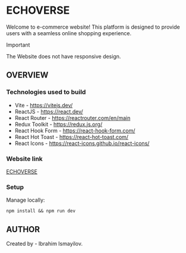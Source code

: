 # ECHOVERSE

Welcome to e-commerce website! This platform is designed to provide users with a seamless online shopping experience.

> [!IMPORTANT]
> The Website does not have responsive design.

## OVERVIEW

### Technologies used to build

- Vite - https://vitejs.dev/
- ReactJS - https://react.dev/
- React Router - https://reactrouter.com/en/main
- Redux Toolkit - https://redux.js.org/
- React Hook Form - https://react-hook-form.com/
- React Hot Toast - https://react-hot-toast.com/
- React Icons - https://react-icons.github.io/react-icons/

### Website link

[ECHOVERSE](https://echoverse-seven.vercel.app/)

### Setup

Manage locally:

```
npm install && npm run dev
```

## AUTHOR

Created by - Ibrahim Ismayilov.
